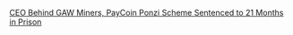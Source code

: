 [CEO Behind GAW Miners, PayCoin Ponzi Scheme Sentenced to 21 Months in Prison](https://cointelegraph.com/news/ceo-behind-gaw-miners-paycoin-ponzi-scheme-sentenced-to-21-months-in-prison)